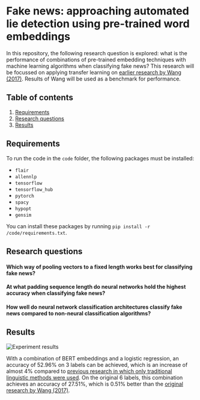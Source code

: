 # Fake news: approaching automated lie detection using pre-trained word embeddings

In this repository, the following research question is explored: what is the performance of combinations of pre-trained embedding techniques with machine learning algorithms when classifying fake news?
This research will be focussed on applying transfer learning on [earlier research by Wang (2017)](https://arxiv.org/abs/1705.00648). Results of Wang will be used as a benchmark for performance. 

## Table of contents

1. [Requirements](#requirements)
2. [Research questions](#rq)
3. [Results](#results)

<a name="requirements"/>

## Requirements

To run the code in the `code` folder, the following packages must be installed:

- `flair`
- `allennlp`
- `tensorflow`
- `tensorflow_hub`
- `pytorch`
- `spacy`
- `hypopt`
- `gensim`

You can install these packages by running `pip install -r /code/requirements.txt`. 

<a name="rq"/>

## Research questions

#### Which way of pooling vectors to a fixed length works best for classifying fake news?

#### At what padding sequence length do neural networks hold the highest accuracy when classifying fake news?

#### How well do neural network classification architectures classify fake news compared to non-neural classification algorithms?

<a name="results">

## Results

![Experiment results](https://i.imgur.com/XNpxbfJ.png)

With a combination of BERT embeddings and a logistic regression, an accuracy of 52.96% on 3 labels can be achieved, which is an increase of almost 4% compared to [previous research in which only traditional linguistic methods were used](https://esc.fnwi.uva.nl/thesis/centraal/files/f1840275767.pdf).
On the original 6 labels, this combination achieves an accuracy of 27.51%, which is 0.51% better than the [original research by Wang (2017)](https://arxiv.org/abs/1705.00648).
